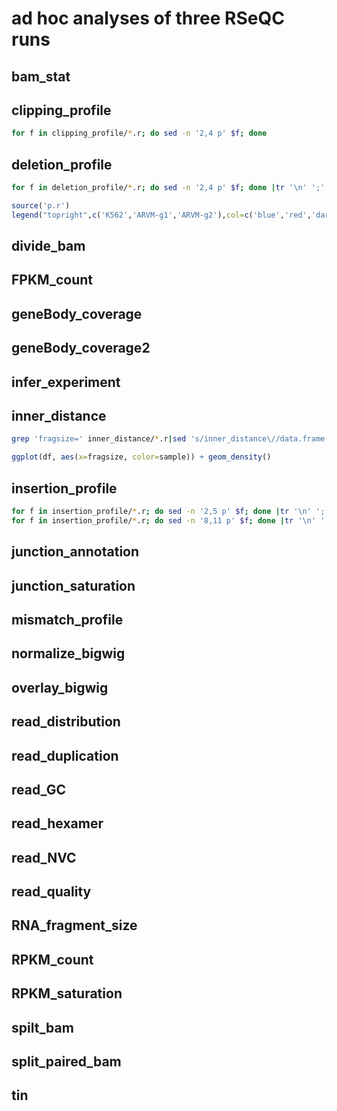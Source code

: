 # ad hoc analyses of three RSeQC runs

## bam_stat

## clipping_profile
```sh
for f in clipping_profile/*.r; do sed -n '2,4 p' $f; done
```
## deletion_profile
```sh
for f in deletion_profile/*.r; do sed -n '2,4 p' $f; done |tr '\n' ';'| sed 's/plot/lines/2g;s/blue/red/2;s/blue/darkgreen/2' > p.r
```
```r
source('p.r')
legend("topright",c('K562','ARVM-g1','ARVM-g2'),col=c('blue','red','darkgreen'),lty=1,lwd=2)
```
## divide_bam

## FPKM_count

## geneBody_coverage

## geneBody_coverage2

## infer_experiment

## inner_distance
```sh
grep 'fragsize=' inner_distance/*.r|sed 's/inner_distance\//data.frame(sample="/;s/\.inner_distance.*:/",/' > p.r
```
```r
ggplot(df, aes(x=fragsize, color=sample)) + geom_density()
```
## insertion_profile
```sh
for f in insertion_profile/*.r; do sed -n '2,5 p' $f; done |tr '\n' ';'| sed 's/plot/lines/2g;s/blue/red/2;s/blue/darkgreen/2' > p.r
for f in insertion_profile/*.r; do sed -n '8,11 p' $f; done |tr '\n' ';'| sed 's/plot/lines/2g;s/blue/red/2;s/blue/darkgreen/2' > p1.r
```
## junction_annotation

## junction_saturation

## mismatch_profile

## normalize_bigwig

## overlay_bigwig

## read_distribution

## read_duplication

## read_GC

## read_hexamer

## read_NVC

## read_quality

## RNA_fragment_size

## RPKM_count

## RPKM_saturation

## spilt_bam

## split_paired_bam

## tin
